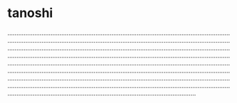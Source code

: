 # tanoshi

.........................................................................................................................................................................................................................................................................................................................................................................................................................................................................................................................................................................................................................................................................................................................................................................................................................................................................................................................................................................................................................................................................................................................................